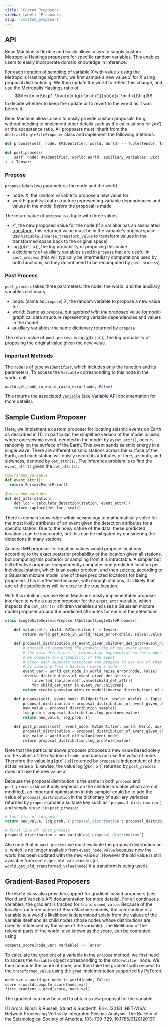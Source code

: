 ```yaml
---
title: 'Custom Proposers'
sidebar_label: 'Proposers'
slug: '/custom_proposers'
---
```

## API

Bean Machine is flexible and easily allows users to supply custom Metropolis-Hastings proposers for specific random variables. This enables users to easily incorporate domain knowledge in inference.

For each iteration of sampling of variable $X$ with value $x$ using the Metropolis Hastings algorithm, we first sample a new value $x'$ for $X$ using proposal distribution $g$. We then update the world to reflect this change, and use the Metropolis Hastings ratio of
$$\text{min}\big[1, \frac{p(x')g(x \mid x')}{p(x)g(x' \mid x)}\big]$$
to decide whether to keep the update or to revert to the world as it was before it.

Bean Machine allows users to easily provide custom proposals for $g$, without needing to implement other details such as the calculations for $p(x')$ or the acceptance ratio. All proposers must inherit from the `AbstractSingleSiteProposer` class and implement the following methods:
```py
def propose(self, node: RVIdentifier, world: World) -> Tuple[Tensor, Tensor, Dict]:
```
```py
def post_process(
    self, node: RVIdentifier, world: World, auxiliary_variables: Dict
) -> Tensor:
```

### Propose
`propose` takes two parameters: the node and the world.
* node: $X$, the random variable to propose a new value for
* world: graphical data structure representing variable dependencies and values in the model *before* the proposal is made

The return value of `propose` is a tuple with three values
* $x'$, the new proposed value for the node (if a variable has an associated [transform](../custom_inference/transforms.md), this returned value must be in the variable's original space -- use `Variable.inverse_transform_value` to transform values in the transformed space back to the original space)
* $\log[g(x' \mid x)]$, the log probability of proposing this value
* a dictionary of auxiliary variables used in `propose` that are useful in `post_process` (this will typically be intermediary computations used by both functions, so they do not need to be recomputed by `post_process`)

### Post Process
`post_process` takes three parameters: the node, the world, and the auxiliary variables dictionary.
* node: (same as `propose`) $X$, the random variable to propose a new value for
* world: (same as `propose`, but *updated with the proposed* value for node) graphical data structure representing variable dependencies and values in the model
* auxiliary variables: the same dictionary returned by `propose`

The return value of `post_process` is $\log[g(x \mid x')]$, the log probability of proposing the original value given the new value.

<!--
    `post_process` it not a very descriptive name. Why not `reverse_proposal_distribution` or something similar?
-->

### Important Methods
The `node` is of type `RVIdentifier`, which includes only the function and its parameters. To access the `Variable` corresponding to this node in the world, call
```py
world.get_node_in_world_raise_error(node, False)
```
This returns the associated [`Variable`](variable.md) (see Variable API documentation for more details).

<!--
    It is odd and surprising that world.get_node_in_world_raise_error(node, False) returns a Variable, not a node, in spite of its name.
    It might be good to rename it.
-->

## Sample Custom Proposer

<!--
It might make sense to replace this example by a more classic Metropolis-Hastings example).
It is a bit more complicated than needed, using a Laplace distribution that is not one of the standard ones.
It involves inverting this distribution but does not actually show the details of doing so.
Also, the proposal distribution doesn't depend on the current value of the variable, which is a non-typical situation for proposal distributions.
-->

Here, we implement a custom proposer for locating seismic events on Earth as described in [1]. In particular, the simplified version of the model is used, where one seismic event, denoted in the model by `event_attr()`, occurs randomly on the surface of the Earth. This event sends seismic energy in a single wave. There are different seismic stations across the surface of the Earth, and each station will noisily record its attributes of time, azimuth, and slowness, denoted by `det_attr(s)`. The inference problem is to find the `event_attr()` given the `det_attr(s)`.

```py
@bm.random_variable
def event_attr():
  return SeismicEventPrior()

@bm.random_variable
def det_attr(station):
    det_loc = calculate_detection(station, event_attr())
    return Laplace(det_loc, scale)
```

There is domain knowledge within seismology to mathematically solve for the most likely attributes of an event given the detection attributes for a specific station. Due to the noisy nature of the data, these predicted locations can be inaccurate, but this can be mitigated by considering the detections in many stations.

An ideal MH proposer for location values would propose locations according to the exact posterior probability of the location given all stations, but computing this posterior or sampling from it is intractable. A simpler but still effective proposer independently computes one predicted location per individual station, which is an easier problem, and then selects, according to a Gaussian mixture model, one of these predicted locations for being proposed. This is effective because, with enough stations, it is likely that one of the predictions will be close to the true location.

With this intuition, we use Bean Machine’s easily implementable proposer interface to write a custom proposer for the `event_attr` variable, which inspects the `det_attr(s)` children variables and uses a Gaussian mixture model proposer around the predicted attributes for each of the detections:

```py
class SingleSiteSeismicProposer(AbstractSingleSiteProposer):

    def value(self, child: RVIdentifier) -> Tensor:
        return world.get_node_in_world_raise_error(child, False).value

    def proposal_distribution_of_event_given_children_det_attr(event_node):
        # instead of computing the probability of the event given
        # the join detections (a computation exponential in the number of detections),
        # we compute the probability of the event
        # given each separate detection and propose to use one of them
        # by sampling from a Gaussian mixture model.
        event_var = world.get_node_in_world_raise_error(node, False)
        inverse_distributions_of_event_given_det_attrs =
            [inverted_laplace(self.value(child_det_attr))
            for child_det_attr in event_var.children]
        return create_gaussian_mixture_model(inverse_distributions_of_event_given_det_attrs)

    def propose(self, event_node: RVIdentifier, world: World) -> Tuple[Tensor, Tensor, Dict]:
        proposal_distribution = proposal_distribution_of_event_given_children_det_attr(event_node)
        new_value = proposal_distribution.sample()
        log_prob = proposal_distribution.log_prob(new_value)
        return new_value, log_prob, {}

    def post_process(self, event_node: RVIdentifier, world: World, aux_variables: Dict) -> Tensor:
        proposal_distribution = proposal_distribution_of_event_given_children_det_attr(event_node)
        old_value = world.get_old_value(event_node)
        return proposal_distribution.log_prob(old_value)
```

Note that the particular above proposer proposes a new value based solely on the values of the *children* of `node`, and does not use the *value* of node.
Therefore the value $\log[g(x' \mid x)]$ returned by `propose` is independent of the actual value $x$.
Likewise, the value $\log[g(x \mid x')]$ returned by `post_process` does not use the new value $x'$.

Because the proposal distribution is the same in both `propose` and `post_process` (since it only depends on the children variable which are not modified),
an important optimization in this sampler could be to add the value of `proposal_distribution` in the dictionary of auxiliary variables returned by `propose` (under a suitable key such as `'proposal_distribution'`) and simply reuse it in `post_process`:

```py
# last line of 'propose'
return new_value, log_prob, {'proposal_distribution': proposal_distribution}
```

```py
# first line of 'post_process'
proposal_distribution = aux_variables['proposal_distribution']
```

Also note that in `post_process` we must evaluate the proposal distribution on $x$, which is no longer available from `event_node.value`
because now the world has been updated with the new value $x'$.
However the old value is still available from `world.get_old_value(node)` (or `world.get_old_transformed_value(node)` if a transform is being used).


## Gradient-Based Proposers

The `World` class also provides support for gradient-based proposers (see World and Variable API documentation for more details). For all continuous variables, the gradient is tracked for `transformed_value`. Because of the locally-structured nature of Bean Machine models, the contribution of a variable to a world's likelihood is determined solely from the values of the variable itself and its child nodes (those nodes whose distributions are directly influenced by the value of the variable). The likelihood of the relevant parts of the world, also known as the score, can be computed using
```py
compute_score(node_var: Variable) -> Tensor
```
To calculate the gradient of a variable in the `propose` method, we first need to access the `Variable` object corresponding to the `RVIdentifier` node. We then compute the score of node, and then take the gradient with respect to the `transformed_value` using the `grad` implementation supported by PyTorch.

```py
node_var = world.get_node_in_world(node, False)
score = world.compute_score(node_var)
first_gradient = grad(score, node_val)
```
The gradient can now be used to obtain a new proposal for the variable.

[1] Arora, Nimar & Russell, Stuart & Sudderth, Erik. (2013). NET-VISA: Network Processing Vertically Integrated Seismic Analysis. The Bulletin of the Seismological Society of America. 103. 709-729. 10.1785/0120120107.
